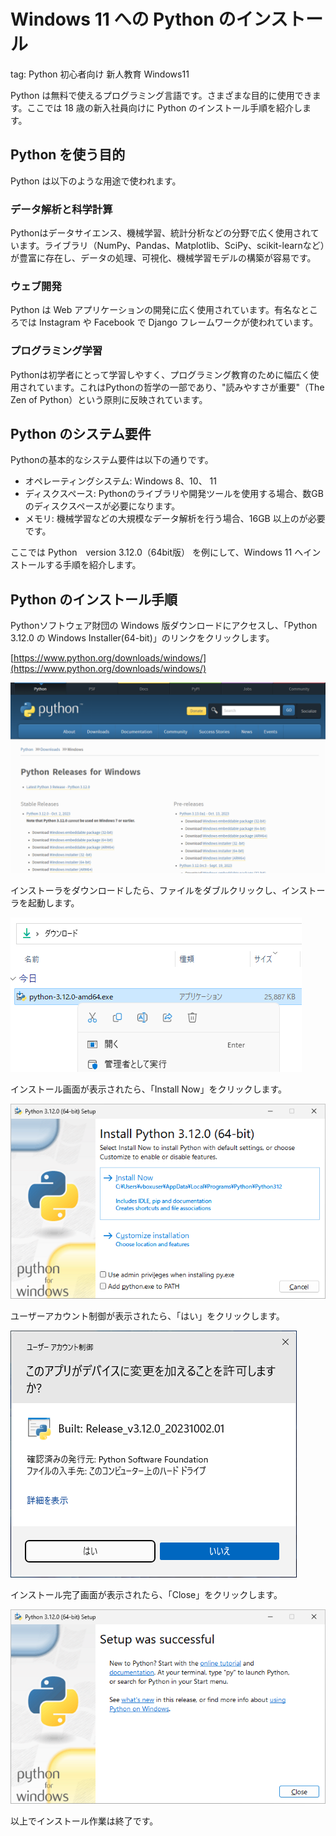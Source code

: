 # Windows 11 への Python  のインストール
tag: Python 初心者向け 新人教育 Windows11

Python は無料で使えるプログラミング言語です。さまざまな目的に使用できます。ここでは 18 歳の新入社員向けに Python のインストール手順を紹介します。

## Python を使う目的
Python は以下のような用途で使われます。

### データ解析と科学計算
Pythonはデータサイエンス、機械学習、統計分析などの分野で広く使用されています。ライブラリ（NumPy、Pandas、Matplotlib、SciPy、scikit-learnなど）が豊富に存在し、データの処理、可視化、機械学習モデルの構築が容易です。

### ウェブ開発
Python は Web アプリケーションの開発に広く使用されています。有名なところでは Instagram や Facebook で Django フレームワークが使われています。

### プログラミング学習
Pythonは初学者にとって学習しやすく、プログラミング教育のために幅広く使用されています。これはPythonの哲学の一部であり、"読みやすさが重要"（The Zen of Python）という原則に反映されています。

## Python のシステム要件
Pythonの基本的なシステム要件は以下の通りです。

- オペレーティングシステム: Windows 8、10、 11
- ディスクスペース: Pythonのライブラリや開発ツールを使用する場合、数GB　のディスクスペースが必要になります。
- メモリ: 機械学習などの大規模なデータ解析を行う場合、16GB 以上のが必要です。

ここでは Python　version 3.12.0（64bit版） を例にして、Windows 11 へインストールする手順を紹介します。

## Python のインストール手順

Pythonソフトウェア財団の Windows 版ダウンロードにアクセスし、「Python 3.12.0 の Windows Installer(64-bit)」のリンクをクリックします。

[https://www.python.org/downloads/windows/](https://www.python.org/downloads/windows/)

![](03_officialsite.png)

インストーラをダウンロードしたら、ファイルをダブルクリックし、インストーラを起動します。

![](13_download.png)

インストール画面が表示されたら、「Install Now」をクリックします。

![](21_install.png)

ユーザーアカウント制御が表示されたら、「はい」をクリックします。

![](27_install.png)

インストール完了画面が表示されたら、「Close」をクリックします。

![](29_install.png)

以上でインストール作業は終了です。